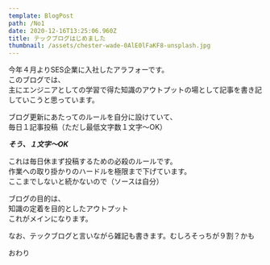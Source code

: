 ```yaml
---
template: BlogPost
path: /No1
date: 2020-12-16T13:25:06.960Z
title: テックブログはじめました
thumbnail: /assets/chester-wade-0AlE0lFaKF8-unsplash.jpg
---
```

今年４月よりSES企業に入社したアラフォーです。\
このブログでは、\
主にエンジニアとしての学習で得た知識のアウトプットの場として記事を書き記していこうと思っています。

ブログ更新にあたってのルールを自分に設けていて、\
毎日１記事投稿（ただし最低文字数１文字〜OK）

***そう、１文字〜OK***

これは毎日休まず投稿するための必殺のルールです。\
作業への取り掛かりのハードルを極限まで下げています。<br>
ここまでしないと続かないので（ソースは自分）



ブログの目的は、\
知識の定着を目的としたアウトプット\
これがメインになります。

なお、テックブログと言いながら雑記も書きます。むしろそっちが９割？かも


おわり

